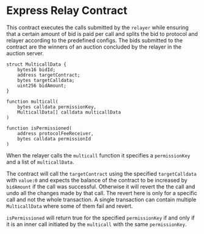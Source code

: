 # Express Relay Contract

This contract executes the calls submitted by the `relayer` while ensuring that a certain amount of bid is paid
per call and splits the bid to protocol and relayer according to the predefined configs.
The bids submitted to the contract are the winners of an auction concluded by the relayer in the auction server.

```solidity
struct MulticallData {
    bytes16 bidId;
    address targetContract;
    bytes targetCalldata;
    uint256 bidAmount;
}

function multicall(
    bytes calldata permissionKey,
    MulticallData[] calldata multicallData
)

function isPermissioned(
    address protocolFeeReceiver,
    bytes calldata permissionId
)
```

When the relayer calls the `multicall` function it specifies a `permissionKey` and a list of `multicallData`.

The contract will call the `targetContract` using the specified `targetCalldata` with `value:0`
and expects the balance of the contract to be increased by `bidAmount` if the call was successful.
Otherwise it will revert the the call and undo all the changes made by that call.
The revert here is only for a specific call and not the whole transaction.
A single transaction can contain multiple `MulticallData` where some of them fail and revert.

`isPermissioned` will return true for the specified `permissionKey`
if and only if it is an inner call initiated by the `multicall` with the same `permissionKey`.
